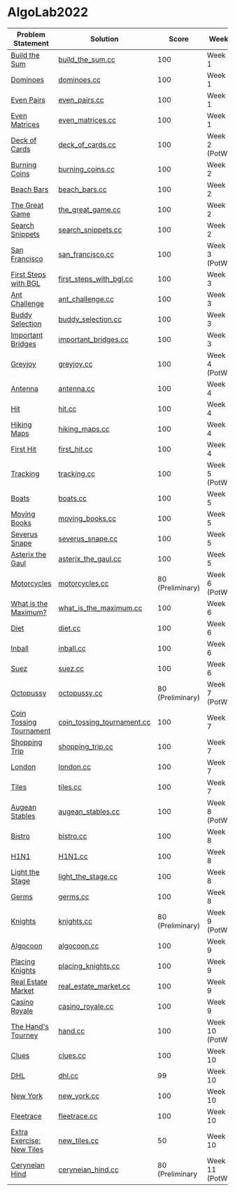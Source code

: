 # AlgoLab2022

| Problem Statement                                                        | Solution                                                            | Score            | Week           | Topics |
| ------------------------------------------------------------------------ | ------------------------------------------------------------------- | ---------------- | -------------- | ------ |
| [Build the Sum](statements/week01/build_the_sum.pdf)                     | [build_the_sum.cc](src/week01/build_the_sum.cc)                     | 100              | Week 1         | --     |
| [Dominoes](statements/week01/dominoes.pdf)                               | [dominoes.cc](src/week01/dominoes.cc)                               | 100              | Week 1         | --     |
| [Even Pairs](statements/week01/even_pairs.pdf)                           | [even_pairs.cc](src/week01/even_pairs.cc)                           | 100              | Week 1         | --     |
| [Even Matrices](statements/week01/even_matrices.pdf)                     | [even_matrices.cc](src/week01/even_matrices.cc)                     | 100              | Week 1         | --     |
| [Deck of Cards](statements/week02/deck_of_cards.pdf)                     | [deck_of_cards.cc](src/week02/deck_of_cards.cc)                     | 100              | Week 2 (PotW)  | --     |
| [Burning Coins](statements/week02/burning_coins.pdf)                     | [burning_coins.cc](src/week02/burning_coins.cc)                     | 100              | Week 2         | --     |
| [Beach Bars](statements/week02/beach_bars.pdf)                           | [beach_bars.cc](src/week02/beach_bars.cc)                           | 100              | Week 2         | --     |
| [The Great Game](statements/week02/the_great_game.pdf)                   | [the_great_game.cc](src/week02/the_great_game.cc)                   | 100              | Week 2         | --     |
| [Search Snippets](statements/week02/search_snippets.pdf)                 | [search_snippets.cc](src/week02/search_snippets.cc)                 | 100              | Week 2         | --     |
| [San Francisco](statements/week03/san_francisco.pdf)                     | [san_francisco.cc](src/week03/san_francisco.cc)                     | 100              | Week 3 (PotW)  | --     |
| [First Steps with BGL](statements/week03/first_steps_with_bgl.pdf)       | [first_steps_with_bgl.cc](src/week03/first_steps_with_bgl.cc)       | 100              | Week 3         | --     |
| [Ant Challenge](statements/week03/ant_challenge.pdf)                     | [ant_challenge.cc](src/week03/ant_challenge.cc)                     | 100              | Week 3         | --     |
| [Buddy Selection](statements/week03/buddy_selection.pdf)                 | [buddy_selection.cc](src/week03/buddy_selection.cc)                 | 100              | Week 3         | --     |
| [Important Bridges](statements/week03/important_bridges.pdf)             | [important_bridges.cc](src/week03/important_bridges.cc)             | 100              | Week 3         | --     |
| [Greyjoy](statements/week04/greyjoy.pdf)                                 | [greyjoy.cc](src/week04/greyjoy.cc)                                 | 100              | Week 4 (PotW)  | --     |
| [Antenna](statements/week04/antenna.pdf)                                 | [antenna.cc](src/week04/antenna.cc)                                 | 100              | Week 4         | --     |
| [Hit](statements/week04/hit.pdf)                                         | [hit.cc](src/week04/hit.cc)                                         | 100              | Week 4         | --     |
| [Hiking Maps](statements/week04/antenna.pdf)                             | [hiking_maps.cc](src/week04/hiking_maps.cc)                         | 100              | Week 4         | --     |
| [First Hit](statements/week04/first_hit.pdf)                             | [first_hit.cc](src/week04/first_hit.cc)                             | 100              | Week 4         | --     |
| [Tracking](statements/week05/tracking.pdf)                               | [tracking.cc](src/week05/tracking.cc)                               | 100              | Week 5 (PotW)  | --     |
| [Boats](statements/week05/boats.pdf)                                     | [boats.cc](src/week05/boats.cc)                                     | 100              | Week 5         | --     |
| [Moving Books](statements/week05/moving_books.pdf)                       | [moving_books.cc](src/week05/moving_books.cc)                       | 100              | Week 5         | --     |
| [Severus Snape](statements/week05/severus_snape.pdf)                     | [severus_snape.cc](src/week05/severus_snape.cc)                     | 100              | Week 5         | --     |
| [Asterix the Gaul](statements/week05/asterix_the_gaul.pdf)               | [asterix_the_gaul.cc](src/week05/asterix_the_gaul.cc)               | 100              | Week 5         | --     |
| [Motorcycles](statements/week06/motorcycles.pdf)                         | [motorcycles.cc](src/week06/motorcycles.cc)                         | 80 (Preliminary) | Week 6 (PotW)  | --     |
| [What is the Maximum?](statements/week06/what_is_the_maximum.pdf)        | [what_is_the_maximum.cc](src/week06/what_is_the_maximum.cc)         | 100              | Week 6         | --     |
| [Diet](statements/week06/diet.pdf)                                       | [diet.cc](src/week06/diet.cc)                                       | 100              | Week 6         | --     |
| [Inball](statements/week06/inball.pdf)                                   | [inball.cc](src/week06/inball.cc)                                   | 100              | Week 6         | --     |
| [Suez](statements/week06/suez.pdf)                                       | [suez.cc](src/week06/suez.cc)                                       | 100              | Week 6         | --     |
| [Octopussy](statements/week07/octopussy.pdf)                             | [octopussy.cc](src/week07/octopussy.cc)                             | 80 (Preliminary) | Week 7 (PotW)  | --     |
| [Coin Tossing Tournament](statements/week07/coin_tossing_tournament.pdf) | [coin_tossing_tournament.cc](src/week07/coin_tossing_tournament.cc) | 100              | Week 7         | --     |
| [Shopping Trip](statements/week07/shopping_trip.pdf)                     | [shopping_trip.cc](src/week07/shopping_trip.cc)                     | 100              | Week 7         | --     |
| [London](statements/week07/london.pdf)                                   | [london.cc](src/week07/london.cc)                                   | 100              | Week 7         | --     |
| [Tiles](statements/week07/tiles.pdf)                                     | [tiles.cc](src/week07/tiles.cc)                                     | 100              | Week 7         | --     |
| [Augean Stables](statements/week08/augean_stables.pdf)                   | [augean_stables.cc](src/week08/augean_stables.cc)                   | 100              | Week 8 (PotW)  | --     |
| [Bistro](statements/week08/bistro.pdf)                                   | [bistro.cc](src/week08/bistro.cc)                                   | 100              | Week 8         | --     |
| [H1N1](statements/week08/H1N1.pdf)                                       | [H1N1.cc](src/week08/H1N1.cc)                                       | 100              | Week 8         | --     |
| [Light the Stage](statements/week08/light_the_stage.pdf)                 | [light_the_stage.cc](src/week08/light_the_stage.cc)                 | 100              | Week 8         | --     |
| [Germs](statements/week08/germs.pdf)                                     | [germs.cc](src/week08/germs.cc)                                     | 100              | Week 8         | --     |
| [Knights](statements/week09/knights.pdf)                                 | [knights.cc](src/week09/knights.cc)                                 | 80 (Preliminary) | Week 9 (PotW)  | --     |
| [Algocoon](statements/week09/algocoon.pdf)                               | [algocoon.cc](src/week09/algocoon.cc)                               | 100              | Week 9         | --     |
| [Placing Knights](statements/week09/placing_knights.pdf)                 | [placing_knights.cc](src/week09/placing_knights.cc)                 | 100              | Week 9         | --     |
| [Real Estate Market](statements/week09/real_estate_market.pdf)           | [real_estate_market.cc](src/week09/real_estate_market.cc)           | 100              | Week 9         | --     |
| [Casino Royale](statements/week09/casino_royale.pdf)                     | [casino_royale.cc](src/week09/casino_royale.cc)                     | 100              | Week 9         | --     |
| [The Hand's Tourney](statements/week10/hand.pdf)                         | [hand.cc](src/week10/hand.cc)                                       | 100              | Week 10 (PotW) | --     |
| [Clues](statements/week10/clues.pdf)                                     | [clues.cc](src/week10/clues.cc)                                     | 100              | Week 10        | --     |
| [DHL](statements/week10/dhl.pdf)                                         | [dhl.cc](src/week10/dhl.cc)                                         | 99               | Week 10        | --     |
| [New York](statements/week10/new_york.pdf)                               | [new_york.cc](src/week10/new_york.cc)                               | 100              | Week 10        | --     |
| [Fleetrace](statements/week10/fleetrace.pdf)                             | [fleetrace.cc](src/week10/fleetrace.cc)                             | 100              | Week 10        | --     |
| [Extra Exercise: New Tiles](statements/week10/new_tiles.pdf)             | [new_tiles.cc](src/week10/new_tiles.cc)                             | 50               | Week 10        | --     |
| [Ceryneian Hind](statements/week11/ceryneian_hind.pdf)                   | [ceryneian_hind.cc](src/week11/ceryneian_hind.cc)                   | 80 (Preliminary  | Week 11 (PotW) | --     |
